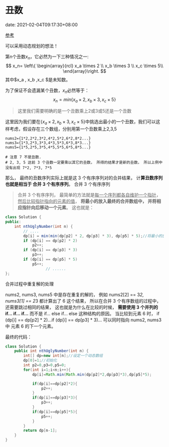 # 丑数


date: 2021-02-04T09:17:30+08:00

[参考](https://leetcode-cn.com/problems/chou-shu-lcof/solution/chou-shu-ii-qing-xi-de-tui-dao-si-lu-by-mrsate/)

可以采用动态规划的想法！

第n个丑数$x_n$，它必然为一下三种情况之一:
$$
x_n=
\left\{ \begin{array}{rcl}
x_a \times 2 \\
x_b \times 3 \\
x_c \times 5\\
\end{array}\right.
$$
其中$x_a , x_b ,x_c $是未知数。

为了保证不会遗漏某个丑数，$x_n$必然等于：
$$
x_n=min\{x_a \times 2,x_b \times 3,x_c \times 5 \}
$$

> 这里我们需要明确的是一个丑数乘上2或3或5还是一个丑数

这里因为我们要在$\{x_a \times 2,x_b \times 3, x_c \times 5\}$中挑选出最小的一个丑数，我们可以这样考虑，假设存在三个数组，分别用第一个丑数乘上2,3,5

```
nums2={1*2,2*2,3*2,4*2,5*2,6*2,8*2...}
nums3={1*3,2*3,3*3,4*3,5*3,6*3,8*3...}
nums5={1*5,2*5,3*5,4*5,5*5,6*5,8*5...}

# 注意 7 不是丑数. 
# 2, 3, 5 这前 3 个丑数一定要乘以其它的丑数， 所得的结果才是新的丑数， 所以上例中没有出现 7*2, 7*3, 7*5

```

那么， 最终的丑数序列实际上就是这 3 个有序序列对的合并结果， 计**算丑数序列也就是相当于 合并 3 个有序序列**。
合并 3 个有序序列

> 合并 3 个有序序列， 最简单的方法就是<u>每一个序列都各自维护一个指针</u>， <u>然后比较指针指向的元素的值</u>， **将最小的放入最终的合并数组中， 并将相应指针向后移动一个元素**。 这也就是：
>

```java
class Solution {
public:
	int nthUglyNumber(int n) {
		// ....
		dp[i] = min(min(dp[p2] * 2, dp[p3] * 3), dp[p5] * 5);//将最小的放入最终的合并数组中
		if (dp[i] == dp[p2] * 2) 
			p2++;
		if (dp[i] == dp[p3] * 3) 
			p3++;
		if (dp[i] == dp[p5] * 5) 
			p5++;
                  // ......
};
```

合并过程中重复解的处理

nums2, nums3, nums5 中是存在重复的解的， 例如 nums2[2] == 3*2, nums3[1] == 2*3 都计算出了 6 这个结果， 所以在合并 3 个有序数组的过程中， 还需要跳过相同的结果， 这也就是为什么在比较的时候， **需要使用 3 个并列的 if... if... if...** 而不是 if... else if... else 这种结构的原因。 当比较到元素 6 时， if (dp[i] == dp[p2] * 2)...if (dp[i] == dp[p3] * 3)... 可以同时指向 nums2, nums3 中 元素 6 的下一个元素。





最终的代码：

```java
class Solution {
    public int nthUglyNumber(int n) {
        int[] dp=new int[n];//设定一个动态数组
        dp[0]=1;//初始化
        int p2=0,p3=0,p5=0;
        for(int i=1;i<n;i++){
            dp[i]=Math.min(Math.min(dp[p2]*2,dp[p3]*3),dp[p5]*5);

            if(dp[i]==dp[p2]*2){
                p2++;
            }
            if(dp[i]==dp[p3]*3){
                p3++;
            }
            if(dp[i]==dp[p5]*5){
                p5++;
            }
        }
        return dp[n-1];
    }
}
```


